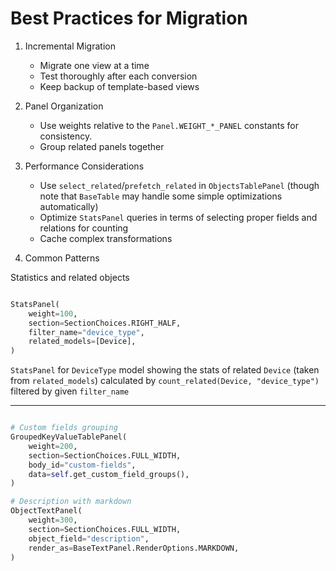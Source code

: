 # Best Practices for Migration

1. Incremental Migration
    - Migrate one view at a time
    - Test thoroughly after each conversion
    - Keep backup of template-based views

2. Panel Organization
    - Use weights relative to the `Panel.WEIGHT_*_PANEL` constants for consistency.
    - Group related panels together

3. Performance Considerations
    - Use `select_related`/`prefetch_related` in `ObjectsTablePanel` (though note that `BaseTable` may handle some simple optimizations automatically)
    - Optimize `StatsPanel` queries in terms of selecting proper fields and relations for counting
    - Cache complex transformations

4. Common Patterns

Statistics and related objects

```python

StatsPanel(
    weight=100,
    section=SectionChoices.RIGHT_HALF,
    filter_name="device_type",
    related_models=[Device],
)
```

`StatsPanel` for `DeviceType` model showing the stats of related `Device` (taken from `related_models`)
calculated by `count_related(Device, "device_type")` filtered by given `filter_name`

---

```python

# Custom fields grouping
GroupedKeyValueTablePanel(
    weight=200,
    section=SectionChoices.FULL_WIDTH,
    body_id="custom-fields",
    data=self.get_custom_field_groups(),
)

# Description with markdown
ObjectTextPanel(
    weight=300,
    section=SectionChoices.FULL_WIDTH,
    object_field="description",
    render_as=BaseTextPanel.RenderOptions.MARKDOWN,
)
```
